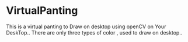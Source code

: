 # VirtualPanting
This is a virtual panting to Draw on desktop using openCV on Your DeskTop..
There are only three types of color , used to draw on desktop..
